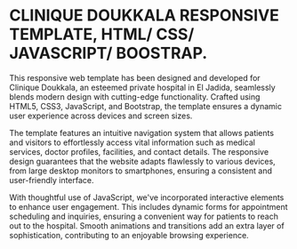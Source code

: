 # CLINIQUE DOUKKALA RESPONSIVE TEMPLATE, HTML/ CSS/ JAVASCRIPT/ BOOSTRAP.

This responsive web template has been designed and developed for Clinique Doukkala, an esteemed private hospital in El Jadida, seamlessly blends modern design with cutting-edge functionality. Crafted using HTML5, CSS3, JavaScript, and Bootstrap, the template ensures a dynamic user experience across devices and screen sizes.

The template features an intuitive navigation system that allows patients and visitors to effortlessly access vital information such as medical services, doctor profiles, facilities, and contact details. The responsive design guarantees that the website adapts flawlessly to various devices, from large desktop monitors to smartphones, ensuring a consistent and user-friendly interface.

With thoughtful use of JavaScript, we've incorporated interactive elements to enhance user engagement. This includes dynamic forms for appointment scheduling and inquiries, ensuring a convenient way for patients to reach out to the hospital. Smooth animations and transitions add an extra layer of sophistication, contributing to an enjoyable browsing experience.
